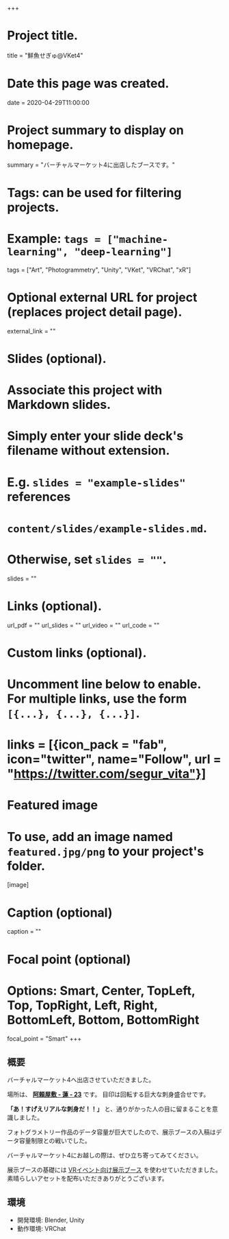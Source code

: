 +++
# Project title.
title = "鮮魚せぎゅ@VKet4"

# Date this page was created.
date = 2020-04-29T11:00:00

# Project summary to display on homepage.
summary = "バーチャルマーケット4に出店したブースです。"

# Tags: can be used for filtering projects.
# Example: `tags = ["machine-learning", "deep-learning"]`
tags = ["Art", "Photogrammetry", "Unity", "VKet", "VRChat", "xR"]

# Optional external URL for project (replaces project detail page).
external_link = ""

# Slides (optional).
#   Associate this project with Markdown slides.
#   Simply enter your slide deck's filename without extension.
#   E.g. `slides = "example-slides"` references 
#   `content/slides/example-slides.md`.
#   Otherwise, set `slides = ""`.
slides = ""

# Links (optional).
url_pdf = ""
url_slides = ""
url_video = ""
url_code = ""

# Custom links (optional).
#   Uncomment line below to enable. For multiple links, use the form `[{...}, {...}, {...}]`.
# links = [{icon_pack = "fab", icon="twitter", name="Follow", url = "https://twitter.com/segur_vita"}]

# Featured image
# To use, add an image named `featured.jpg/png` to your project's folder. 
[image]
  # Caption (optional)
  caption = ""

  # Focal point (optional)
  # Options: Smart, Center, TopLeft, Top, TopRight, Left, Right, BottomLeft, Bottom, BottomRight
  focal_point = "Smart"
+++



## 概要

バーチャルマーケット4へ出店させていただきました。

場所は、 [**阿頼屋敷 - 蓮 - 23**](https://www.v-market.work/v4/catalog/world/18/4) です。
目印は回転する巨大な刺身盛合せです。

**「あ！すげえリアルな刺身だ！！」** と、通りがかった人の目に留まることを意識しました。

フォトグラメトリー作品のデータ容量が巨大でしたので、展示ブースの入稿はデータ容量制限との戦いでした。

バーチャルマーケット4にお越しの際は、ぜひ立ち寄ってみてください。


展示ブースの基礎には [VRイベント向け展示ブース](https://booth.pm/ja/items/1671562) を使わせていただきました。素晴らしいアセットを配布いただきありがとうございます。




## 環境

- 開発環境: Blender, Unity
- 動作環境: VRChat


